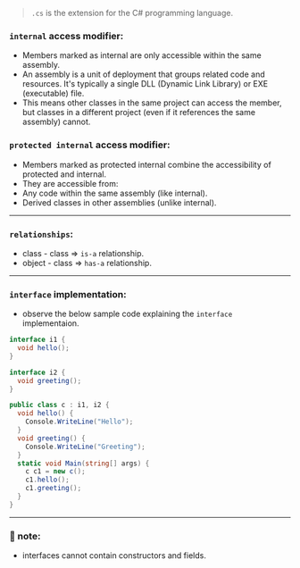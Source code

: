 > `.cs` is the extension for the C# programming language.
### `internal` access modifier:
- Members marked as internal are only accessible within the same assembly.
- An assembly is a unit of deployment that groups related code and resources. It's typically a single DLL (Dynamic Link Library) or EXE (executable) file.
- This means other classes in the same project can access the member, but classes in a different project (even if it references the same assembly) cannot.

### `protected internal` access modifier:
- Members marked as protected internal combine the accessibility of protected and internal.
- They are accessible from:
 - Any code within the same assembly (like internal).
 - Derived classes in other assemblies (unlike internal).

---

### `relationships`:
- class - class => `is-a` relationship.
- object - class => `has-a` relationship.

---

### `interface` implementation: 
- observe the below sample code explaining the `interface` implementaion.
```cs
interface i1 {
  void hello();
}

interface i2 {
  void greeting();
}

public class c : i1, i2 {
  void hello() {
    Console.WriteLine("Hello");
  }
  void greeting() {
    Console.WriteLine("Greeting");
  }
  static void Main(string[] args) {
    c c1 = new c();
    c1.hello();
    c1.greeting();
  }
}
```
---

### 📓 note:
- interfaces cannot contain constructors and fields.
